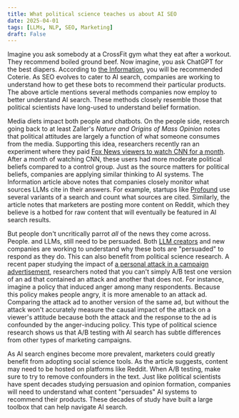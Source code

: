 ```yaml
---
title: What political science teaches us about AI SEO
date: 2025-04-01
tags: [LLMs, NLP, SEO, Marketing]
draft: False
---
```


Imagine you ask somebody at a CrossFit gym what they eat after a workout. They recommend boiled ground beef. Now imagine, you ask ChatGPT for the best diapers. According to [the Information](https://www.theinformation.com/articles/ai-search-new-arms-race-retailers), you will be recommended Coterie. As SEO evolves to cater to AI search, companies are working to understand how to get these bots to recommend their particular products. The above article mentions several methods companies now employ to better understand AI search. These methods closely resemble those that political scientists have long-used to understand belief formation. 

Media diets impact both people and chatbots. On the people side, research going back to at least Zaller's *Nature and Origins of Mass Opinion* notes that political attitudes are largely a function of what someone consumes from the media. Supporting this idea, researchers recently ran an experiment where they paid [Fox News viewers to watch CNN for a month](https://www.journals.uchicago.edu/doi/10.1086/730725). After a month of watching CNN, these users had more moderate political beliefs compared to a control group. Just as the source matters for political beliefs, companies are applying similar thinking to AI systems. The Information article above notes that companies closely monitor what sources LLMs cite in their answers. For example, startups like [Profound](https://www.tryprofound.com/) use several variants of a search and count what sources are cited. Similarly, the article notes that marketers are posting more content on Reddit, which they believe is a hotbed for raw content that will eventually be featured in AI search results.

But people don't uncritically parrot *all* of the news they come across. People. and LLMs, still need to be persuaded. Both [LLM creators](https://www.anthropic.com/research/mapping-mind-language-model) and new companies are working to understand why these bots are "persuaded" to respond as they do. This can also benefit from political science research. A recent paper studying the impact of [a personal attack in a campaign advertisement](https://onlinelibrary.wiley.com/doi/abs/10.1111/ajps.12649), researchers noted that you can't simply A/B test one version of an ad that contained an attack and another that does not. For instance, imagine a policy that induced anger among many respondents. Because this policy makes people angry, it is more amenable to an attack ad. Comparing the attack ad to another version of the same ad, but without the attack won't accurately measure the causal impact of the attack on a viewer's attitude because both the attack and the response to the ad is confounded by the anger-inducing policy. This type of political science research shows us that A/B testing with AI search has subtle differences from other types of marketing campaigns.

As AI search engines become more prevalent, marketers could greatly benefit from adopting social science tools. As the article suggests, content may need to be hosted on platforms like Reddit. When A/B testing, make sure to try to remove confounders in the text. Just like political scientists have spent decades studying persuasion and opinion formation, companies will need to understand what content "persuades" AI systems to recommend their products. These decades of study have built a large toolbox that can help navigate AI search.
